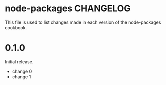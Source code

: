 # node-packages CHANGELOG

This file is used to list changes made in each version of the node-packages cookbook.

# 0.1.0

Initial release.

- change 0
- change 1

